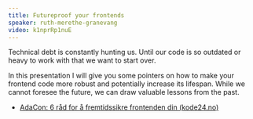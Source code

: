 ```yaml
---
title: Futureproof your frontends
speaker: ruth-merethe-granevang
video: k1nprRp1nuE
---
```


Technical debt is constantly hunting us. Until our code is so outdated or heavy to work with that we want to start over.

In this presentation I will give you some pointers on how to make your frontend code more robust and potentially increase its lifespan. While we cannot foresee the future, we can draw valuable lessons from the past.

- [AdaCon: 6 råd for å fremtids­sikre front­enden din (kode24.no)](https://www.kode24.no/artikkel/adacon-6-rad-for-a-fremtidssikre-frontenden-din/80324437)
